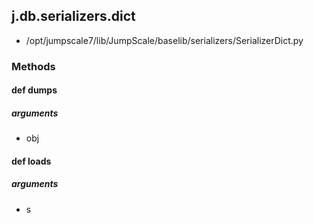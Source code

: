 <!-- toc -->
## j.db.serializers.dict

- /opt/jumpscale7/lib/JumpScale/baselib/serializers/SerializerDict.py

### Methods

#### def dumps 

##### arguments

- obj

#### def loads 

##### arguments

- s

